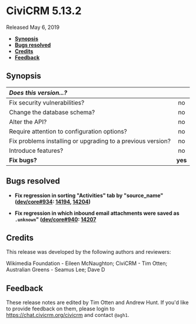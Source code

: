 # CiviCRM 5.13.2

Released May 6, 2019

- **[Synopsis](#synopsis)**
- **[Bugs resolved](#bugs)**
- **[Credits](#credits)**
- **[Feedback](#feedback)**

## <a name="synopsis"></a>Synopsis

| *Does this version...?*                                         |         |
|:--------------------------------------------------------------- |:-------:|
| Fix security vulnerabilities?                                   |   no    |
| Change the database schema?                                     |   no    |
| Alter the API?                                                  |   no    |
| Require attention to configuration options?                     |   no    |
| Fix problems installing or upgrading to a previous version?     |   no    |
| Introduce features?                                             |   no    |
| **Fix bugs?**                                                   | **yes** |

## <a name="bugs"></a>Bugs resolved

- **Fix regression in sorting "Activities" tab by "source_name" ([dev/core#934](https://lab.civicrm.org/dev/core/issues/934):
  [14194](https://github.com/civicrm/civicrm-core/pull/14194), [14204](https://github.com/civicrm/civicrm-core/pull/14204))**

- **Fix regression in which inbound email attachments were saved as `.unknown`" ([dev/core#940](https://lab.civicrm.org/dev/core/issues/940):
  [14207](https://github.com/civicrm/civicrm-core/pull/14207)**

## <a name="credits"></a>Credits

This release was developed by the following authors and reviewers:

Wikimedia Foundation - Eileen McNaughton; CiviCRM - Tim Otten; Australian Greens - Seamus Lee;
Dave D

## <a name="feedback"></a>Feedback

These release notes are edited by Tim Otten and Andrew Hunt.  If you'd like to
provide feedback on them, please login to https://chat.civicrm.org/civicrm and
contact `@agh1`.
